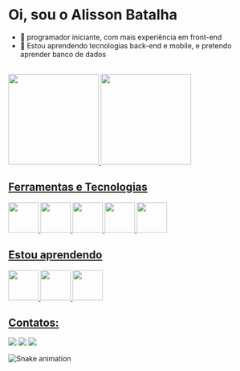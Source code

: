 # Oi, sou o Alisson Batalha

- 🔭 programador iniciante, com mais experiência em front-end
- 🌱 Estou aprendendo tecnologias back-end e mobile, e pretendo aprender banco de dados
<br />

<div>
  <a href="https://github.com/alissonbatalha">
  <img height="180em" src="https://github-readme-stats.vercel.app/api/top-langs/?username=alissonbatalha&layout=compact&langs_count=7&theme=dracula"/>
  <img height="180em" src="https://github-readme-stats.vercel.app/api?username=alissonbatalha&show_icons=true&theme=dracula&include_all_commits=true&count_private=true"/>
</div>

## Ferramentas e Tecnologias

<img src="https://cdn.jsdelivr.net/gh/devicons/devicon/icons/html5/html5-plain-wordmark.svg" width="60" height="60" />     <img src="https://cdn.jsdelivr.net/gh/devicons/devicon/icons/css3/css3-plain-wordmark.svg" width="60" height="60" />     <img src="https://cdn.jsdelivr.net/gh/devicons/devicon/icons/javascript/javascript-plain.svg" width="60" height="60" />     <img src="https://cdn.jsdelivr.net/gh/devicons/devicon/icons/python/python-original.svg"  width="60" height="60" />       <img src="https://cdn.jsdelivr.net/gh/devicons/devicon/icons/git/git-original.svg" width="60" height="60" />        
          
## Estou aprendendo

<img src="https://cdn.jsdelivr.net/gh/devicons/devicon/icons/react/react-original.svg"  width="60" height="60" />      <img src="https://cdn.jsdelivr.net/gh/devicons/devicon/icons/nodejs/nodejs-original.svg"  width="60" height="60" />      <img src="https://cdn.jsdelivr.net/gh/devicons/devicon/icons/php/php-original.svg" width="60" height="60" />
          
                    
## Contatos:

<div>
  <a href="https://www.instagram.com/batalha_alisson/" target="_blank"><img src="https://img.shields.io/badge/-Instagram-%23E4405F?style=for-the-badge&logo=instagram&logoColor=white" target="_blank"></a>
  <a href = "mailto:contato@alissonlsbatalhaa@gmail.com"><img src="https://img.shields.io/badge/Gmail-D14836?style=for-the-badge&logo=gmail&logoColor=white" target="_blank"></a>
  <a href="https://www.linkedin.com/in/alisson-batalha-7483a7167/" target="_blank"><img src="https://img.shields.io/badge/-LinkedIn-%230077B5?style=for-the-badge&logo=linkedin&logoColor=white" target="_blank"></a>   
</div>
  
  
 ![Snake animation](https://github.com/alissonbatalha/alissonbatalha/blob/output/github-contribution-grid-snake.svg)

